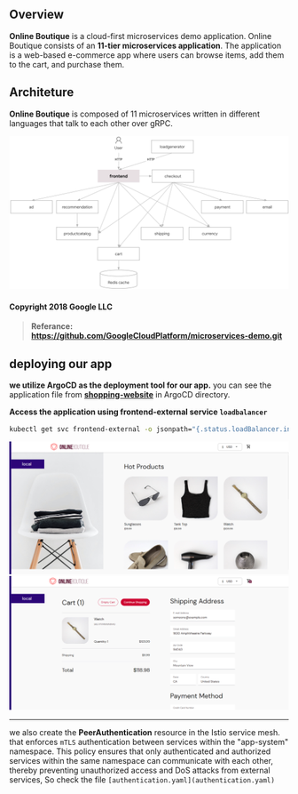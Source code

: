 ## Overview

**Online Boutique** is a cloud-first microservices demo application. Online Boutique consists of an **11-tier microservices application**. The application is a web-based e-commerce app where users can browse items, add them to the cart, and purchase them.

## Architeture

**Online Boutique** is composed of 11 microservices written in different languages that talk to each other over gRPC.

![Architecture ofmicroservices](../images/app-architecture.png)

#### Copyright 2018 Google LLC
> **Referance: https://github.com/GoogleCloudPlatform/microservices-demo.git**

## deploying our app

**we utilize ArgoCD as the deployment tool for our app.** you can see the application file from **[shopping-website](../ArgoCD/app-of-apps/shopping-website.yaml)** in ArgoCD directory.

**Access the application using frontend-external service `loadbalancer`**

```bash
kubectl get svc frontend-external -o jsonpath="{.status.loadBalancer.ingress[0].hostname}"
```

![application-screnshot](../images/app-screenshot-1.png) 
![application-screnshot](../images/app-screenshot-2.png) 

___

we also create the **PeerAuthentication** resource in the Istio service mesh. that enforces `mTLS` authentication between services within the "app-system" namespace. This policy ensures that only authenticated and authorized services within the same namespace can communicate with each other, thereby preventing unauthorized access and DoS attacks from external services, So check the file `[authentication.yaml](authentication.yaml)`
